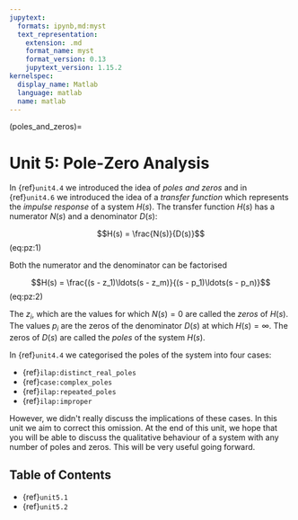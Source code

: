 ```yaml
---
jupytext:
  formats: ipynb,md:myst
  text_representation:
    extension: .md
    format_name: myst
    format_version: 0.13
    jupytext_version: 1.15.2
kernelspec:
  display_name: Matlab
  language: matlab
  name: matlab
---
```


(poles_and_zeros)=
# Unit 5: Pole-Zero Analysis

In {ref}`unit4.4` we introduced the idea of *poles and zeros* and in {ref}`unit4.6` we introduced the idea of a *transfer function* which represents the *impulse response* of a system $H(s)$. The transfer function $H(s)$ has a numerator $N(s)$ and a denominator $D(s)$:

$$H(s) = \frac{N(s)}{D(s)}$$ (eq:pz:1)

Both the numerator and the denominator can be factorised

$$H(s) = \frac{(s - z_1)\ldots(s - z_m)}{(s - p_1)\ldots(s - p_n)}$$ (eq:pz:2)

The $z_i$, which are the values for which $N(s)=0$ are called the *zeros* of $H(s)$. The values $p_i$ are the zeros of the denominator $D(s)$ at which $H(s) = \infty$. The zeros of $D(s)$ are called the *poles* of the system $H(s)$.  

In {ref}`unit4.4` we categorised the poles of the system into four cases:
* {ref}`ilap:distinct_real_poles`
* {ref}`case:complex_poles`
* {ref}`ilap:repeated_poles`
* {ref}`ilap:improper`

However, we didn't really discuss the implications of these cases. In this unit we aim to correct this omission. At the end of this unit, we hope that you will be able to discuss the qualitative behaviour of a system with any number of poles and zeros. This will be very useful going forward.

## Table of Contents

* {ref}`unit5.1`
* {ref}`unit5.2`

```{code-cell}

```
